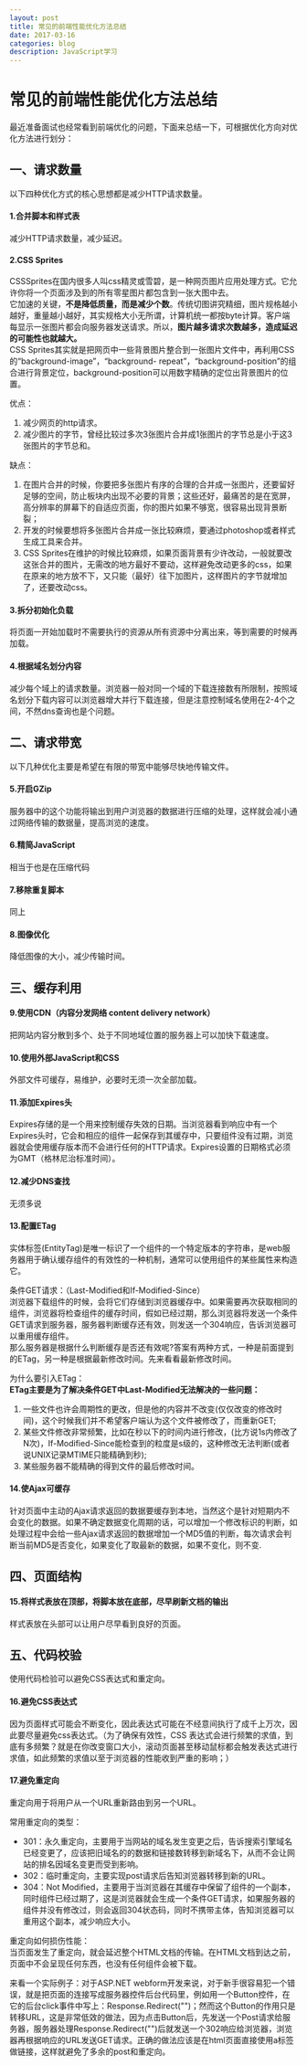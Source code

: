 ```yaml
---
layout: post
title: 常见的前端性能优化方法总结
date: 2017-03-16
categories: blog
description: JavaScript学习
---
```


# 常见的前端性能优化方法总结        
最近准备面试也经常看到前端优化的问题，下面来总结一下，可根据优化方向对优化方法进行划分：        

## 一、请求数量        
以下四种优化方式的核心思想都是减少HTTP请求数量。        

#### 1.合并脚本和样式表        
减少HTTP请求数量，减少延迟。        
        
#### 2.CSS Sprites        
CSSSprites在国内很多人叫css精灵或雪碧，是一种网页图片应用处理方式。它允许你将一个页面涉及到的所有零星图片都包含到一张大图中去。                
它加速的关键，**不是降低质量，而是减少个数**。传统切图讲究精细，图片规格越小越好，重量越小越好，其实规格大小无所谓，计算机统一都按byte计算。客户端每显示一张图片都会向服务器发送请求。所以，**图片越多请求次数越多，造成延迟的可能性也就越大。**        
CSS Sprites其实就是把网页中一些背景图片整合到一张图片文件中，再利用CSS的“background-image”，“background- repeat”，“background-position”的组合进行背景定位，background-position可以用数字精确的定位出背景图片的位置。        

优点：        
1. 减少网页的http请求。        
2. 减少图片的字节，曾经比较过多次3张图片合并成1张图片的字节总是小于这3张图片的字节总和。        

缺点：        
1. 在图片合并的时候，你要把多张图片有序的合理的合并成一张图片，还要留好足够的空间，防止板块内出现不必要的背景；这些还好，最痛苦的是在宽屏，高分辨率的屏幕下的自适应页面，你的图片如果不够宽，很容易出现背景断裂；        
2. 开发的时候要想将多张图片合并成一张比较麻烦，要通过photoshop或者样式生成工具来合并。        
3. CSS Sprites在维护的时候比较麻烦，如果页面背景有少许改动，一般就要改这张合并的图片，无需改的地方最好不要动，这样避免改动更多的css，如果在原来的地方放不下，又只能（最好）往下加图片，这样图片的字节就增加了，还要改动css。        

#### 3.拆分初始化负载        
将页面一开始加载时不需要执行的资源从所有资源中分离出来，等到需要的时候再加载。        

#### 4.根据域名划分内容        
减少每个域上的请求数量。浏览器一般对同一个域的下载连接数有所限制，按照域名划分下载内容可以浏览器增大并行下载连接，但是注意控制域名使用在2-4个之间，不然dns查询也是个问题。        

## 二、请求带宽        
以下几种优化主要是希望在有限的带宽中能够尽快地传输文件。        
        
#### 5.开启GZip        
服务器中的这个功能将输出到用户浏览器的数据进行压缩的处理，这样就会减小通过网络传输的数据量，提高浏览的速度。        

#### 6.精简JavaScript        
相当于也是在压缩代码        

#### 7.移除重复脚本        
同上        

#### 8.图像优化        
降低图像的大小，减少传输时间。        

## 三、缓存利用        

#### 9.使用CDN（内容分发网络 content delivery network）        
把网站内容分散到多个、处于不同地域位置的服务器上可以加快下载速度。        

#### 10.使用外部JavaScript和CSS        
外部文件可缓存，易维护，必要时无须一次全部加载。        

#### 11.添加Expires头        
Expires存储的是一个用来控制缓存失效的日期。当浏览器看到响应中有一个Expires头时，它会和相应的组件一起保存到其缓存中，只要组件没有过期，浏览器就会使用缓存版本而不会进行任何的HTTP请求。Expires设置的日期格式必须为GMT（格林尼治标准时间）。        

#### 12.减少DNS查找        
无须多说        

#### 13.配置ETag        
实体标签(EntityTag)是唯一标识了一个组件的一个特定版本的字符串，是web服务器用于确认缓存组件的有效性的一种机制，通常可以使用组件的某些属性来构造它。        

条件GET请求：（Last-Modified和If-Modified-Since）        
浏览器下载组件的时候，会将它们存储到浏览器缓存中。如果需要再次获取相同的组件，浏览器将检查组件的缓存时间，假如已经过期，那么浏览器将发送一个条件GET请求到服务器，服务器判断缓存还有效，则发送一个304响应，告诉浏览器可以重用缓存组件。        
那么服务器是根据什么判断缓存是否还有效呢?答案有两种方式，一种是前面提到的ETag，另一种是根据最新修改时间。先来看看最新修改时间。        

为什么要引入ETag：        
**ETag主要是为了解决条件GET中Last-Modified无法解决的一些问题：**        
1. 一些文件也许会周期性的更改，但是他的内容并不改变(仅仅改变的修改时间)，这个时候我们并不希望客户端认为这个文件被修改了，而重新GET;        
2. 某些文件修改非常频繁，比如在秒以下的时间内进行修改，(比方说1s内修改了N次)，If-Modified-Since能检查到的粒度是s级的，这种修改无法判断(或者说UNIX记录MTIME只能精确到秒);        
3. 某些服务器不能精确的得到文件的最后修改时间。        
        
#### 14.使Ajax可缓存        
针对页面中主动的Ajax请求返回的数据要缓存到本地，当然这个是针对短期内不会变化的数据。如果不确定数据变化周期的话，可以增加一个修改标识的判断，如处理过程中会给一些Ajax请求返回的数据增加一个MD5值的判断，每次请求会判断当前MD5是否变化，如果变化了取最新的数据，如果不变化，则不变.        

## 四、页面结构        

#### 15.将样式表放在顶部，将脚本放在底部，尽早刷新文档的输出        
样式表放在头部可以让用户尽早看到良好的页面。        

## 五、代码校验        
使用代码检验可以避免CSS表达式和重定向。        

#### 16.避免CSS表达式        
因为页面样式可能会不断变化，因此表达式可能在不经意间执行了成千上万次，因此要尽量避免css表达式。（为了确保有效性，CSS 表达式会进行频繁的求值，到底有多频繁？就是在你改变窗口大小，滚动页面甚至移动鼠标都会触发表达式进行求值，如此频繁的求值以至于浏览器的性能收到严重的影响；）        

#### 17.避免重定向        
重定向用于将用户从一个URL重新路由到另一个URL。        

常用重定向的类型：        
 - 301：永久重定向，主要用于当网站的域名发生变更之后，告诉搜索引擎域名已经变更了，应该把旧域名的的数据和链接数转移到新域名下，从而不会让网站的排名因域名变更而受到影响。        
 - 302：临时重定向，主要实现post请求后告知浏览器转移到新的URL。        
 - 304：Not Modified，主要用于当浏览器在其缓存中保留了组件的一个副本，同时组件已经过期了，这是浏览器就会生成一个条件GET请求，如果服务器的组件并没有修改过，则会返回304状态码，同时不携带主体，告知浏览器可以重用这个副本，减少响应大小。        

重定向如何损伤性能：        
当页面发生了重定向，就会延迟整个HTML文档的传输。在HTML文档到达之前，页面中不会呈现任何东西，也没有任何组件会被下载。        

来看一个实际例子：对于ASP.NET webform开发来说，对于新手很容易犯一个错误，就是把页面的连接写成服务器控件后台代码里，例如用一个Button控件，在它的后台click事件中写上：Response.Redirect("")；然而这个Button的作用只是转移URL，这是非常低效的做法，因为点击Button后，先发送一个Post请求给服务器，服务器处理Response.Redirect("")后就发送一个302响应给浏览器，浏览器再根据响应的URL发送GET请求。正确的做法应该是在html页面直接使用a标签做链接，这样就避免了多余的post和重定向。        